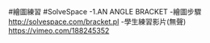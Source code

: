 #繪圖練習
#SolveSpace
-1.AN ANGLE BRACKET
-繪圖步驟  http://solvespace.com/bracket.pl
-學生練習影片(無聲) https://vimeo.com/188245352
